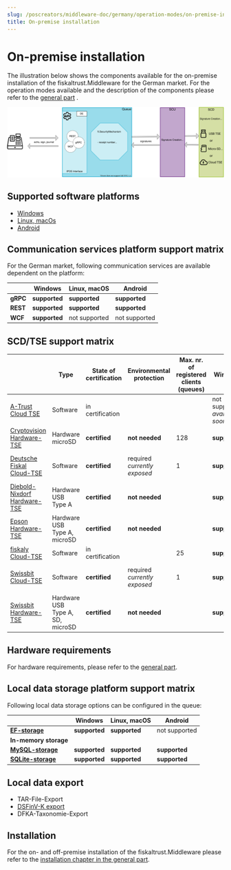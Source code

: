 ```yaml
---
slug: /poscreators/middleware-doc/germany/operation-modes/on-premise-installation
title: On-premise installation
---
```


# On-premise installation

The illustration below shows the components available for the on-premise installation of the fiskaltrust.Middleware for the German market. For the operation modes available and the description of the components please refer to the [general part](../../general/operation-modes/operation-modes.md) .

![middleware-en](images/middleware-en-market-de.svg)

## Supported software platforms

- [Windows](../features/supported-platforms/windows.md)
- [Linux, macOs](../features/supported-platforms/linux.md)
- [Android](../features/supported-platforms/android.md)

## Communication services platform support matrix

For the German market, following communication services are available dependent on the platform:

|          | Windows       | Linux, macOS  | Android       |
| -------- | ------------- | ------------- | ------------- |
| **gRPC** | **supported** | **supported** | **supported** |
| **REST** | **supported** | **supported** | **supported** |
| **WCF**  | **supported** | not supported | not supported |

## SCD/TSE support matrix

|                                                              | Type | State of certification | Environmental protection    | Max. nr. of registered clients (queues) | Windows                                | Linux, macOS                                                 | Android                                |
| ------------------------------------------------------------ | ---------------------- | --------------------------- | --------------------------- | -------------------------------------- | ------------------------------------------------------------ | -------------------------------------- | -------------------------------------- |
| [A-Trust Cloud TSE](../features/basics/tse-as-a-service/a-trust.md) | Software | in certification       |                             |                             | not supported<br />*available soon*    | not supported                                                | not supported                          |
| [Cryptovision Hardware-TSE](../features/basics/tse-as-a-service/cryptovision.md) | Hardware<br />microSD | **certified**          | **not needed**              | 128        | **supported**                          | **supported**                                                | not supported                          |
| [Deutsche Fiskal Cloud-TSE](../features/basics/tse-as-a-service/deutsche-fiskal.md) | Software  | **certified**          | required<br />*currently exposed* | 1                 | **supported**                          | **supported**<br />*Ubuntu LTS 20.04 only*                   | not supported                          |
| [Diebold-Nixdorf Hardware-TSE](../features/basics/tse-as-a-service/diebold-nixdorf.md) | Hardware<br />USB Type A | **certified**          | **not needed**              |                                         | **supported**                          | **supported**                                                | not supported                          |
| [Epson Hardware-TSE](../features/basics/tse-as-a-service/epson.md) | Hardware<br />USB Type A, microSD | **certified** | **not needed**              |                                         | **supported**                          | **supported**                                                | not supported                          |
| [fiskaly Cloud-TSE](../features/basics/tse-as-a-service/epson.md) | Software | in certification       |                             | 25        | **supported**                    | **supported**                                          | **supported** |
| [Swissbit Cloud-TSE](../features/basics/tse-as-a-service/swissbit-cloud.md) | Software | **certified** | required<br />*currently exposed* | 1 | **supported** | **supported**<br />*Ubuntu LTS 20.04 only* | not supported |
| [Swissbit Hardware-TSE](../features/basics/tse-as-a-service/swissbit.md) | Hardware<br />USB Type A, SD, microSD | **certified** | **not needed** |                                         | **supported**                          | **supported**                                                | **supported**                          |

## Hardware requirements

For hardware requirements, please refer to the [general part](../../general/operation-modes/operation-modes.md).

## Local data storage platform support matrix

Following local data storage options can be configured in the queue:

|                                                              | Windows       | Linux, macOS  | Android       |
| ------------------------------------------------------------ | ------------- | ------------- | ------------- |
| **[EF-storage](../features/supported-databases/entity-framework.md)** | **supported** | **supported** | not supported |
| **In-memory storage**                                        |               |               |               |
| **[MySQL-storage](../features/supported-databases/mysql.md)** | **supported** | **supported** | **supported** |
| **[SQLite-storage](../features/supported-databases/sqlite.md)** | **supported** | **supported** | **supported** |

## Local data export

-  TAR-File-Export 
-  [DSFinV-K export](../procedural-documentation/dsfinv-k-generation.md) 
-  DFKA-Taxonomie-Export 

## Installation

For the on- and off-premise installation of the fiskaltrust.Middleware please refer to the [installation chapter in the general part](../../general/installation/installation.md).